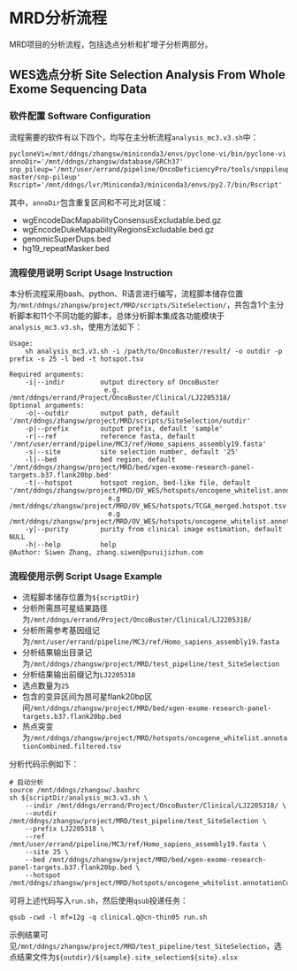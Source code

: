 # MRD分析流程

MRD项目的分析流程，包括选点分析和扩增子分析两部分。

## WES选点分析 Site Selection Analysis From Whole Exome Sequencing Data

### 软件配置 Software Configuration

流程需要的软件有以下四个，均写在主分析流程`analysis_mc3.v3.sh`中：

```
pycloneVi=/mnt/ddngs/zhangsw/miniconda3/envs/pyclone-vi/bin/pyclone-vi
annoDir='/mnt/ddngs/zhangsw/database/GRCh37'
snp_pileup='/mnt/user/errand/pipeline/OncoDeficiencyPro/tools/snppileup/htstools-master/snp-pileup'
Rscript='/mnt/ddngs/lvr/Miniconda3/miniconda3/envs/py2.7/bin/Rscript'
```

其中，`annoDir`包含重复区间和不可比对区域：

- wgEncodeDacMapabilityConsensusExcludable.bed.gz
- wgEncodeDukeMapabilityRegionsExcludable.bed.gz
- genomicSuperDups.bed
- hg19_repeatMasker.bed

### 流程使用说明 Script Usage Instruction

本分析流程采用bash、python、R语言进行编写，流程脚本储存位置为`/mnt/ddngs/zhangsw/project/MRD/scripts/SiteSelection/`，共包含1个主分析脚本和11个不同功能的脚本，总体分析脚本集成各功能模块于`analysis_mc3.v3.sh`，使用方法如下：

```
Usage:
    sh analysis_mc3.v3.sh -i /path/to/OncoBuster/result/ -o outdir -p prefix -s 25 -l bed -t hotspot.tsv

Required arguments:
    -i|--indir         output directory of OncoBuster
                        e.g. /mnt/ddngs/errand/Project/OncoBuster/Clinical/LJ2205318/
Optional arguments:
    -o|--outdir        output path, default '/mnt/ddngs/zhangsw/project/MRD/scripts/SiteSelection/outdir'
    -p|--prefix        output prefix, default 'sample'
    -r|--ref           reference fasta, default '/mnt/user/errand/pipeline/MC3/ref/Homo_sapiens_assembly19.fasta'
    -s|--site          site selection number, default '25'
    -l|--bed           bed region, default '/mnt/ddngs/zhangsw/project/MRD/bed/xgen-exome-research-panel-targets.b37.flank20bp.bed'
    -t|--hotspot       hotspot region, bed-like file, default '/mnt/ddngs/zhangsw/project/MRD/OV_WES/hotspots/oncogene_whitelist.annotationCombined.filtered.tsv'
                         e.g /mnt/ddngs/zhangsw/project/MRD/OV_WES/hotspots/TCGA_merged.hotspot.tsv
                         e.g /mnt/ddngs/zhangsw/project/MRD/OV_WES/hotspots/oncogene_whitelist.annotationCombined.filtered.tsv
    -y|--purity        purity from clinical image estimation, default NULL
    -h|--help          help
@Author: Siwen Zhang, zhang.siwen@puruijizhun.com

```

### 流程使用示例 Script Usage Example

- 流程脚本储存位置为`${scriptDir}`
- 分析所需昂可星结果路径为`/mnt/ddngs/errand/Project/OncoBuster/Clinical/LJ2205318/`
- 分析所需参考基因组记为`/mnt/user/errand/pipeline/MC3/ref/Homo_sapiens_assembly19.fasta`
- 分析结果输出目录记为`/mnt/ddngs/zhangsw/project/MRD/test_pipeline/test_SiteSelection`
- 分析结果输出前缀记为`LJ2205318`
- 选点数量为`25`
- 包含的变异区间为昂可星flank20bp区间`/mnt/ddngs/zhangsw/project/MRD/bed/xgen-exome-research-panel-targets.b37.flank20bp.bed`
- 热点突变为`/mnt/ddngs/zhangsw/project/MRD/hotspots/oncogene_whitelist.annotationCombined.filtered.tsv`

分析代码示例如下：

```
# 启动分析
source /mnt/ddngs/zhangsw/.bashrc
sh ${scriptDir/analysis_mc3.v3.sh \
    --indir /mnt/ddngs/errand/Project/OncoBuster/Clinical/LJ2205318/ \
    --outdir /mnt/ddngs/zhangsw/project/MRD/test_pipeline/test_SiteSelection \
    --prefix LJ2205318 \
    --ref /mnt/user/errand/pipeline/MC3/ref/Homo_sapiens_assembly19.fasta \
    --site 25 \
    --bed /mnt/ddngs/zhangsw/project/MRD/bed/xgen-exome-research-panel-targets.b37.flank20bp.bed \
    --hotspot /mnt/ddngs/zhangsw/project/MRD/hotspots/oncogene_whitelist.annotationCombined.filtered.tsv
```

可将上述代码写入`run.sh`，然后使用`qsub`投递任务：

```
qsub -cwd -l mf=12g -q clinical.q@cn-thin05 run.sh
```

示例结果可见`/mnt/ddngs/zhangsw/project/MRD/test_pipeline/test_SiteSelection`，选点结果文件为`${outdir}/${sample}.site_selection${site}.xlsx`
